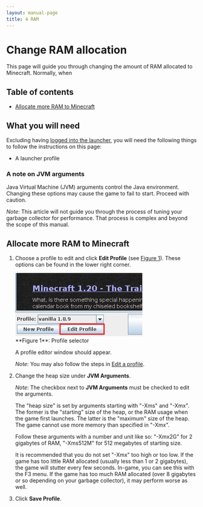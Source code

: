 ```yaml
---
layout: manual-page
title: 4 RAM
---
```


# Change RAM allocation
This page will guide you through changing the amount of RAM allocated to Minecraft. Normally, when 

## Table of contents
- [Allocate more RAM to Minecraft](#allocate-more-ram-to-minecraft)

## What you will need
Excluding having [logged into the launcher](01-signin), you will need the following things to follow the instructions on this page:

- A launcher profile

### A note on JVM arguments
Java Virtual Machine (JVM) arguments control the Java environment. Changing these options may cause the game to fail to start. Proceed with caution.

_Note_: This article will not guide you through the process of tuning your garbage collector for performance. That process is complex and beyond the scope of this manual.

## Allocate more RAM to Minecraft
1. Choose a profile to edit and click **Edit Profile** (see [Figure 1](#fig01)). These options can be found in the lower right corner.
   
   <span class="manual-figure" id="fig01">
   <a href="img/03/fig01-edit-profile.png"><img alt="Profile selector" src="img/03/fig01-edit-profile.png" /></a><br>
   **Figure 1**: Profile selector
   </span>

   A profile editor window should appear.

   _Note_: You may also follow the steps in [Edit a profile](02-profiles#edit-a-profile).

2. Change the heap size under **JVM Arguments**.
   
   _Note_: The checkbox next to **JVM Arguments** must be checked to edit the arguments.
   
   The "heap size" is set by arguments starting with "-Xms" and "-Xmx". The former is the "starting" size of the heap, or the RAM usage when the game first launches. The latter is the "maximum" size of the heap. The game cannot use more memory than specified in "-Xmx".

   Follow these arguments with a number and unit like so: "-Xmx2G" for 2 gigabytes of RAM, "-Xms512M" for 512 megabytes of starting size.

   It is recommended that you do not set "-Xmx" too high or too low. If the game has too little RAM allocated (usually less than 1 or 2 gigabytes), the game will stutter every few seconds. In-game, you can see this with the F3 menu. If the game has too much RAM allocated (over 8 gigabytes or so depending on your garbage collector), it may perform worse as well.
3. Click **Save Profile**.
